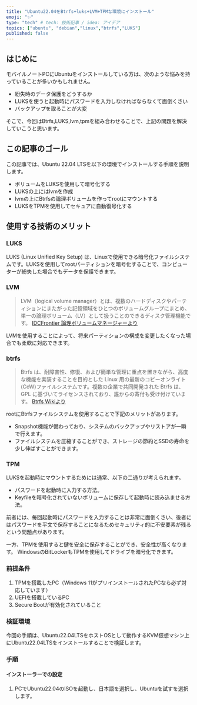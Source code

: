 ```yaml
---
title: "Ubuntu22.04をBtrfs+luks+LVM+TPMな環境にインストール"
emoji: "✨"
type: "tech" # tech: 技術記事 / idea: アイデア
topics: ["ubuntu", "debian","linux","btrfs","LUKS"]
published: false
---
```


## はじめに

モバイルノートPCにUbuntuをインストールしている方は、次のような悩みを持っていることが多いかもしれません。

- 紛失時のデータ保護をどうするか
- LUKSを使うと起動時にパスワードを入力しなければならなくて面倒くさい
- バックアップを取ることが大変

そこで、今回はBtrfs,LUKS,lvm,tpmを組み合わせることで、上記の問題を解決していこうと思います。

## この記事のゴール

この記事では、Ubuntu 22.04 LTSを以下の環境でインストールする手順を説明します。

- ボリュームをLUKSを使用して暗号化する
- LUKSの上にはlvmを作成
- lvmの上にBtrfsの論理ボリュームを作ってrootにマウントする
- LUKSをTPMを使用してセキュアに自動復号化する

## 使用する技術のメリット

### LUKS

LUKS (Linux Unified Key Setup) は、Linuxで使用できる暗号化ファイルシステムです。LUKSを使用してrootパーティションを暗号化することで、コンピューターが紛失した場合でもデータを保護できます。

### LVM

> LVM（logical volume manager）とは、複数のハードディスクやパーティションにまたがった記憶領域をひとつのボリュームグループにまとめ、単一の論理ボリューム（LV）として扱うことのできるディスク管理機能です。
[IDCFrontier 論理ボリュームマネージャーより](https://www.idcf.jp/words/lvm.html)

LVMを使用することによって、将来パーティションの構成を変更したくなった場合でも柔軟に対応できます。

### btrfs

> Btrfs は、耐障害性、修復、および簡単な管理に重点を置きながら、高度な機能を実装することを目的とした Linux 用の最新のコピーオンライト(CoW)ファイルシステムです。複数の企業で共同開発された Btrfs は、GPL に基づいてライセンスされており、誰からの寄付も受け付けています。
[Btrfs Wikiより](https://archive.kernel.org/oldwiki/btrfs.wiki.kernel.org/index.php/Main_Page.html)

rootにBtrfsファイルシステムを使用することで下記のメリットがあります。

- Snapshot機能が備わっており、システムのバックアップやリストアが一瞬で行えます。
- ファイルシステムを圧縮することができ、ストレージの節約とSSDの寿命を少し伸ばすことができます。

### TPM

LUKSを起動時にマウントするためには通常、以下の二通りが考えられます。

- パスワードを起動時に入力する方法。
- Keyfileを暗号化されていないボリュームに保存して起動時に読み込ませる方法。

前者には、毎回起動時にパスワードを入力することは非常に面倒くさい、後者にはパスワードを平文で保存することになるためセキュリティ的に不安要素が残るという問題点があります。

一方、TPMを使用すると鍵を安全に保存することができ、安全性が高くなります。
WindowsのBitLockerもTPMを使用してドライブを暗号化できます。

### 前提条件

1. TPMを搭載したPC（Windows 11がプリインストールされたPCなら必ず対応しています）
2. UEFIを搭載しているPC
3. Secure Bootが有効化されていること

### 検証環境

今回の手順は、Ubuntu22.04LTSをホストOSとして動作するKVM仮想マシン上にUbuntu22.04LTSをインストールすることで検証します。

### 手順

#### インストーラーでの設定

1. PCでUbuntu22.04のISOを起動し、日本語を選択し、Ubuntuを試すを選択します。
